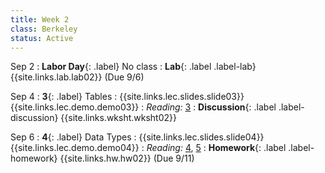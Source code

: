 ```yaml
---
title: Week 2
class: Berkeley
status: Active
---
```


Sep 2
: **Labor Day**{: .label} No class
: **Lab**{: .label .label-lab} {{site.links.lab.lab02}} (Due 9/6)


Sep 4
: **3**{: .label} Tables
    : {{site.links.lec.slides.slide03}} {{site.links.lec.demo.demo03}}
: _Reading:_ [3](https://inferentialthinking.com/chapters/03/programming-in-python.html)
: **Discussion**{: .label .label-discussion} {{site.links.wksht.wksht02}}

Sep 6
: **4**{: .label} Data Types
    : {{site.links.lec.slides.slide04}} {{site.links.lec.demo.demo04}}
: _Reading:_ [4](https://inferentialthinking.com/chapters/04/Data_Types.html), [5](https://inferentialthinking.com/chapters/05/Sequences.html)
: **Homework**{: .label .label-homework} {{site.links.hw.hw02}} (Due 9/11)